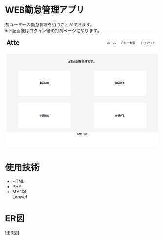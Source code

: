 # WEB勤怠管理アプリ  

各ユーザーの勤怠管理を行うことができます。    
※下記画像はログイン後の打刻ページになります。  
![打刻ページ](https://github.com/Tvxq0728/work/blob/master/%E5%8B%A4%E6%80%A0%E7%AE%A1%E7%90%86%20%E6%89%93%E5%88%BB%E3%83%9A%E3%83%BC%E3%82%B8.png)  
  
  
# 使用技術  
- HTML
- PHP
- MYSQL  
Laravel


# ER図  
![ER図]  
